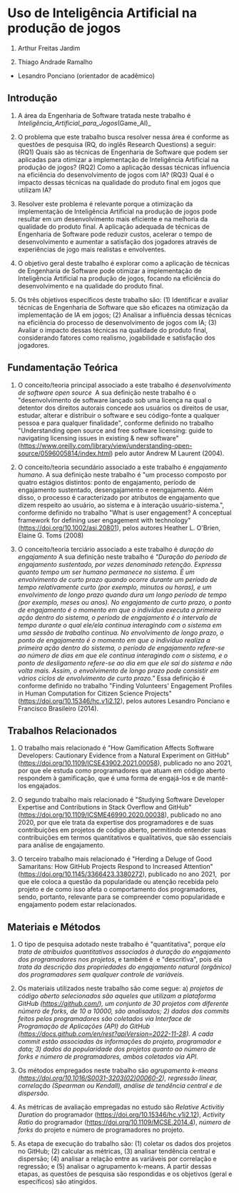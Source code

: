 # Uso de Inteligência Artificial na produção de jogos

1. Arthur Freitas Jardim

1. Thiago Andrade Ramalho

* Lesandro Ponciano (orientador de acadêmico)

## Introdução

1. A área da Engenharia de Software tratada neste trabalho é  _Inteligência_Artificial_para_Jogos_(Game_AI)_

1. O problema que este trabalho busca resolver nessa área é conforme as questões de pesquisa (RQ, do inglês Research Questions) a seguir: (RQ1) Quais são as técnicas de Engenharia de Software que podem ser aplicadas para otimizar a implementação de Inteligência Artificial na produção de jogos? (RQ2) Como a aplicação dessas técnicas influencia na eficiência do desenvolvimento de jogos com IA? (RQ3) Qual é o impacto dessas técnicas na qualidade do produto final em jogos que utilizam IA?

2. Resolver este problema é relevante porque a otimização da implementação de Inteligência Artificial na produção de jogos pode resultar em um desenvolvimento mais eficiente e na melhoria da qualidade do produto final. A aplicação adequada de técnicas de Engenharia de Software pode reduzir custos, acelerar o tempo de desenvolvimento e aumentar a satisfação dos jogadores através de experiências de jogo mais realistas e envolventes.

3. O objetivo geral deste trabalho é explorar como a aplicação de técnicas de Engenharia de Software pode otimizar a implementação de Inteligência Artificial na produção de jogos, focando na eficiência do desenvolvimento e na qualidade do produto final.

4. Os três objetivos específicos deste trabalho são: (1) Identificar e avaliar técnicas de Engenharia de Software que são eficazes na otimização da implementação de IA em jogos; (2) Analisar a influência dessas técnicas na eficiência do processo de desenvolvimento de jogos com IA; (3) Avaliar o impacto dessas técnicas na qualidade do produto final, considerando fatores como realismo, jogabilidade e satisfação dos jogadores.

## Fundamentação Teórica

1. O conceito/teoria principal associado a este trabalho é _desenvolvimento de software open source_  A sua definição neste trabalho é o "desenvolvimento de software lançado sob uma licença na qual o detentor dos direitos autorais concede aos usuários os direitos de usar, estudar, alterar e distribuir o software e seu código-fonte a qualquer pessoa e para qualquer finalidade", conforme definido no trabalho "Understanding open source and free software licensing: guide to navigating licensing issues in existing & new software" (https://www.oreilly.com/library/view/understanding-open-source/0596005814/index.html) pelo autor Andrew M Laurent (2004).

1. O conceito/teoria secundário associado a este trabalho é _engajamento humano_. A sua definição neste trabalho é "um processo composto por quatro estágios distintos: ponto de engajamento, período de engajamento sustentado, desengajamento e reengajamento. Além disso, o processo é caracterizado por atributos de engajamento que dizem respeito ao usuário, ao sistema e à interação usuário-sistema.", conforme definido no trabalho "What is user engagement? A conceptual framework for defining user engagement with technology" (https://doi.org/10.1002/asi.20801), pelos autores Heather L. O'Brien, Elaine G. Toms (2008)

1. O conceito/teoria terciário associado a este trabalho é _duração do engajamento_ A sua definição neste trabalho é _"Duração do período de engajamento sustentado, por vezes denominado retenção. Expressa quanto tempo um ser humano permanece no sistema. É um envolvimento de curto prazo quando ocorre durante um período de tempo relativamente curto (por exemplo, minutos ou horas), e um envolvimento de longo prazo quando dura um longo período de tempo (por exemplo, meses ou anos). No engajamento de curto prazo, o ponto de engajamento é o momento em que o indivíduo executa a primeira ação dentro do sistema, o período de engajamento é o intervalo de tempo durante o qual ele/ela continua interagindo com o sistema em uma sessão de trabalho contínua. No envolvimento de longo prazo, o ponto de engajamento é o momento em que o indivíduo realiza a primeira ação dentro do sistema, o período de engajamento refere-se ao número de dias em que ele continua interagindo com o sistema, e o ponto de desligamento refere-se ao dia em que ele sai do sistema e não volta mais. Assim, o envolvimento de longo prazo pode consistir em vários ciclos de envolvimento de curto prazo."_ Essa definição é conforme definido no trabalho "Finding Volunteers' Engagement Profiles in Human Computation for Citizen Science Projects" (https://doi.org/10.15346/hc.v1i2.12), pelos autores Lesandro Ponciano e Francisco Brasileiro (2014).   


## Trabalhos Relacionados

1. O trabalho mais relacionado é "How Gamification Affects Software Developers: Cautionary Evidence from a Natural Experiment on GitHub" (https://doi.org/10.1109/ICSE43902.2021.00058), publicado no ano 2021, por que ele estuda como programadores que atuam em código aberto respondem à gamificação, que é uma forma de engajá-los e de mantê-los engajados.

1. O segundo trabalho mais relacionado é "Studying Software Developer Expertise and Contributions in Stack Overflow and GitHub" (https://doi.org/10.1109/ICSME46990.2020.00038), publicado no ano 2020, por que ele trata da expertise dos programadores e de suas contribuições em projetos de código aberto, permitindo entender suas contribuições em termos quantitativos e qualitativos, que são essenciais para análise de engajamento.

1. O terceiro trabalho mais relacionado é "Herding a Deluge of Good Samaritans: How GitHub Projects Respond to Increased Attention" (https://doi.org/10.1145/3366423.3380272), publicado no ano 2021,  por que ele coloca a questão da popularidade ou atenção recebida pelo projeto e de como isso afeta o comportamento dos programadores, sendo, portanto, relevante para se compreender como popularidade e engajamento podem estar relacionados.
## Materiais e Métodos

1. O tipo de pesquisa adotado neste trabalho é "quantitativa", porque _ela trata de atribuidos quantitativos associados à duração do engajamento dos programadores nos projetos_, e também é  e "descritiva", pois ela _trata da descrição das propriedades do engajamento natural (orgânico) dos programadores sem qualquer controle de variáveis._

1. Os materiais utilizados neste trabalho são come segue: a) _projetos de código aberto selecionados são aqueles que utilizam a plataforma GitHub (https://github.com/), um conjunto de 30 projetos com diferente número de forks, de 10 a 10000, são analisados; 2) dados dos commits feitos pelos programadores são coletados via Interface de Programação de Aplicações (API) do GitHub (https://docs.github.com/en/rest?apiVersion=2022-11-28). A cada commit estão associadas às informações do projeto, programador e data; 3) dados da popularidade dos projetos quanto ao número de forks e número de programadores, ambos coletados via API._

1. Os métodos empregados neste trabalho são _agrupamento k-means (https://doi.org/10.1016/S0031-3203(02)00060-2), regressão linear, correlação (Spearman ou Kendall), análise de tendência central e de dispersão._

1. As métricas de avaliação empregadas no estudo são _Relative Activitiy Duration_ do programador (https://doi.org/10.15346/hc.v1i2.12), _Activity Ratio_ do programador (https://doi.org/10.1109/MCSE.2014.4), _número de forks_ do projeto e número de programadores no projeto. 

1. As etapa de execução do trabalho são: (1) coletar os dados dos projetos no GitHub; (2) calcular as métricas, (3) analisar tendência central e dispersão; (4) analisar a relação entre as variáveis por correlação e regressão; e (5) analisar o agrupamento k-means. A partir dessas etapas, as questões de pesquisa são respondidas e os objetivos (geral e específicos) são atingidos.
